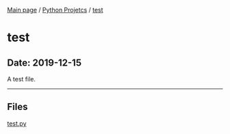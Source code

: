[Main page](/) / [Python Projetcs](/python) / [test](/python/2019-12-15_test)

# test

## Date: 2019-12-15

A test file.

-----

## Files

[test.py](test.py)